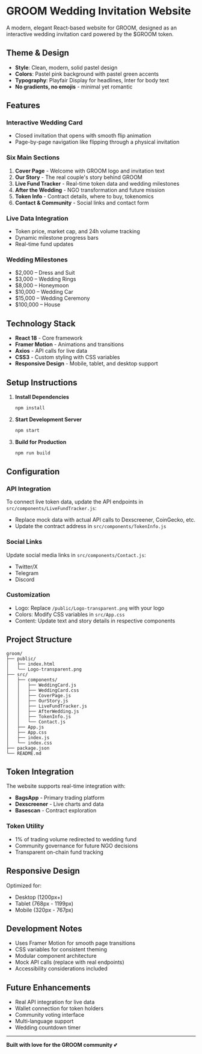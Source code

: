 # GROOM Wedding Invitation Website

A modern, elegant React-based website for GROOM, designed as an interactive wedding invitation card powered by the $GROOM token.

## Theme & Design

- **Style**: Clean, modern, solid pastel design
- **Colors**: Pastel pink background with pastel green accents
- **Typography**: Playfair Display for headlines, Inter for body text
- **No gradients, no emojis** - minimal yet romantic

## Features

### Interactive Wedding Card
- Closed invitation that opens with smooth flip animation
- Page-by-page navigation like flipping through a physical invitation

### Six Main Sections
1. **Cover Page** - Welcome with GROOM logo and invitation text
2. **Our Story** - The real couple's story behind GROOM
3. **Live Fund Tracker** - Real-time token data and wedding milestones
4. **After the Wedding** - NGO transformation and future mission
5. **Token Info** - Contract details, where to buy, tokenomics
6. **Contact & Community** - Social links and contact form

### Live Data Integration
- Token price, market cap, and 24h volume tracking
- Dynamic milestone progress bars
- Real-time fund updates

### Wedding Milestones
- $2,000 – Dress and Suit
- $3,000 – Wedding Rings
- $8,000 – Honeymoon
- $10,000 – Wedding Car
- $15,000 – Wedding Ceremony
- $100,000 – House

## Technology Stack

- **React 18** - Core framework
- **Framer Motion** - Animations and transitions
- **Axios** - API calls for live data
- **CSS3** - Custom styling with CSS variables
- **Responsive Design** - Mobile, tablet, and desktop support

## Setup Instructions

1. **Install Dependencies**
   ```bash
   npm install
   ```

2. **Start Development Server**
   ```bash
   npm start
   ```

3. **Build for Production**
   ```bash
   npm run build
   ```

## Configuration

### API Integration
To connect live token data, update the API endpoints in `src/components/LiveFundTracker.js`:
- Replace mock data with actual API calls to Dexscreener, CoinGecko, etc.
- Update the contract address in `src/components/TokenInfo.js`

### Social Links
Update social media links in `src/components/Contact.js`:
- Twitter/X
- Telegram
- Discord

### Customization
- Logo: Replace `/public/Logo-transparent.png` with your logo
- Colors: Modify CSS variables in `src/App.css`
- Content: Update text and story details in respective components

## Project Structure

```
groom/
├── public/
│   ├── index.html
│   └── Logo-transparent.png
├── src/
│   ├── components/
│   │   ├── WeddingCard.js
│   │   ├── WeddingCard.css
│   │   ├── CoverPage.js
│   │   ├── OurStory.js
│   │   ├── LiveFundTracker.js
│   │   ├── AfterWedding.js
│   │   ├── TokenInfo.js
│   │   └── Contact.js
│   ├── App.js
│   ├── App.css
│   ├── index.js
│   └── index.css
├── package.json
└── README.md
```

## Token Integration

The website supports real-time integration with:
- **BagsApp** - Primary trading platform
- **Dexscreener** - Live charts and data
- **Basescan** - Contract exploration

### Token Utility
- 1% of trading volume redirected to wedding fund
- Community governance for future NGO decisions
- Transparent on-chain fund tracking

## Responsive Design

Optimized for:
- Desktop (1200px+)
- Tablet (768px - 1199px)
- Mobile (320px - 767px)

## Development Notes

- Uses Framer Motion for smooth page transitions
- CSS variables for consistent theming
- Modular component architecture
- Mock API calls (replace with real endpoints)
- Accessibility considerations included

## Future Enhancements

- Real API integration for live data
- Wallet connection for token holders
- Community voting interface
- Multi-language support
- Wedding countdown timer

---

**Built with love for the GROOM community** 💕